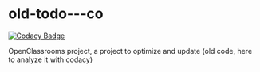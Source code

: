 # old-todo---co

[![Codacy Badge](https://api.codacy.com/project/badge/Grade/f622301b8e9d46279470d6fa586b8469)](https://app.codacy.com/gh/Davidouu/old-todo---co?utm_source=github.com&utm_medium=referral&utm_content=Davidouu/old-todo---co&utm_campaign=Badge_Grade)

OpenClassrooms project, a project to optimize and update (old code, here to analyze it with codacy)
